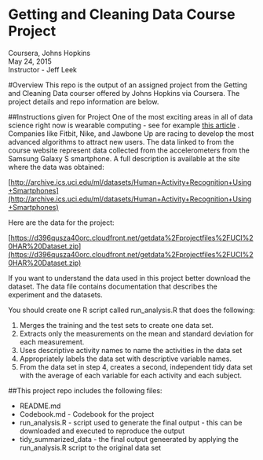 # Getting and Cleaning Data Course Project 
Coursera, Johns Hopkins    
May 24, 2015   
Instructor - Jeff Leek   

#Overview
This repo is the output of an assigned project from the Getting and Cleaning Data courser offered by Johns Hopkins via Coursera.  The project details and repo information are below.

##Instructions given for Project
One of the most exciting areas in all of data science right now is wearable computing - see for example [this article](http://www.insideactivitytracking.com/data-science-activity-tracking-and-the-battle-for-the-worlds-top-sports-brand/) . Companies like Fitbit, Nike, and Jawbone Up are racing to develop the most advanced algorithms to attract new users. The data linked to from the course website represent data collected from the accelerometers from the Samsung Galaxy S smartphone. A full description is available at the site where the data was obtained:

[http://archive.ics.uci.edu/ml/datasets/Human+Activity+Recognition+Using+Smartphones](http://archive.ics.uci.edu/ml/datasets/Human+Activity+Recognition+Using+Smartphones)

Here are the data for the project:

[https://d396qusza40orc.cloudfront.net/getdata%2Fprojectfiles%2FUCI%20HAR%20Dataset.zip](https://d396qusza40orc.cloudfront.net/getdata%2Fprojectfiles%2FUCI%20HAR%20Dataset.zip)

If you want to understand the data used in this project better download the dataset. The data file contains documentation that describes the experiment and the datasets.

You should create one R script called run_analysis.R that does the following:
1. Merges the training and the test sets to create one data set.
2. Extracts only the measurements on the mean and standard deviation for each measurement. 
3. Uses descriptive activity names to name the activities in the data set
4. Appropriately labels the data set with descriptive variable names. 
5. From the data set in step 4, creates a second, independent tidy data set with the average of each variable for each activity and each subject.

##This project repo includes the following files:
*  README.md
*  Codebook.md - Codebook for the project 
*  run_analysis.R - script used to generate the final output - this can be downloaded and executed to reproduce the output
*  tidy_summarized_data - the final output geneerated by applying the run_analysis.R script to the original data set

